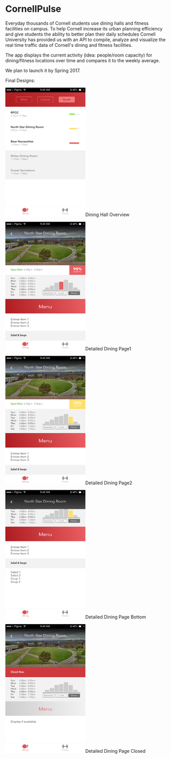 # CornellPulse

Everyday thousands of Cornell students use dining halls and fitness facilities on campus. To help Cornell increase its urban planning efficiency and give students the ability to better plan their daily schedules Cornell University has provided us with an API to compile, analyze and visualize the real time traffic data of Cornell's dining and fitness facilities.

The app displays the current activity (idea: people/room capacity) for dining/fitness locations over time and compares it to the weekly average.

We plan to launch it by Spring 2017.

Final Designs:
<!--![action]()-->
<img src="./img/01_DiningPage.png" alt="alt text" width="250" height="400">Dining Hall Overview

<img src="./img/02_PulsePage.png" alt="alt text" width="250" height="400">Detailed Dining Page1


<img src="./img/03_PulsePage.png" alt="alt text" width="250" height="400">Detailed Dining Page2

<img src="./img/04_PulsePage.png" alt="alt text" width="250" height="400">Detailed Dining Page Bottom


<img src="./img/05_PulsePage.png" alt="alt text" width="250" height="400">Detailed Dining Page Closed


